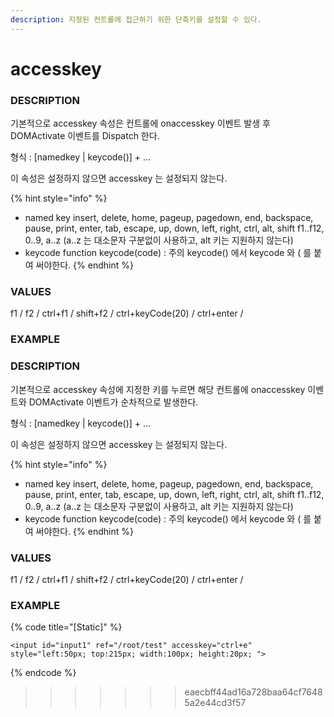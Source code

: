 ```yaml
---
description: 지정된 컨트롤에 접근하기 위한 단축키를 설정할 수 있다.
---
```


# accesskey

### DESCRIPTION

기본적으로 accesskey 속성은 컨트롤에 onaccesskey 이벤트 발생 후 DOMActivate 이벤트를 Dispatch 한다.

형식 : \[namedkey \| keycode\(\)\] + …

이 속성은 설정하지 않으면 accesskey 는 설정되지 않는다.

{% hint style="info" %}
* named key insert, delete, home, pageup, pagedown, end, backspace, pause, print, enter, tab, escape, up, down, left, right, ctrl, alt, shift f1..f12, 0..9, a..z \(a..z 는 대소문자 구분없이 사용하고, alt 키는 지원하지 않는다\)
* keycode function keycode\(code\) : 주의 keycode\(\) 에서 keycode 와 \( 를 붙여 써야한다.
{% endhint %}

### VALUES

f1 / f2 / ctrl+f1 / shift+f2 / ctrl+keyCode\(20\) / ctrl+enter /

### EXAMPLE

### DESCRIPTION

기본적으로 accesskey 속성에 지정한 키를 누르면 해당 컨트롤에 onaccesskey 이벤트와 DOMActivate 이벤트가 순차적으로 발생한다.

형식 : \[namedkey \| keycode\(\)\] + …

이 속성은 설정하지 않으면 accesskey 는 설정되지 않는다.

{% hint style="info" %}
* named key insert, delete, home, pageup, pagedown, end, backspace, pause, print, enter, tab, escape, up, down, left, right, ctrl, alt, shift f1..f12, 0..9, a..z \(a..z 는 대소문자 구분없이 사용하고, alt 키는 지원하지 않는다\)
* keycode function keycode\(code\) : 주의 keycode\(\) 에서 keycode 와 \( 를 붙여 써야한다.
{% endhint %}

### VALUES

f1 / f2 / ctrl+f1 / shift+f2 / ctrl+keyCode\(20\) / ctrl+enter /

### EXAMPLE

{% code title="\[Static\]" %}
```markup
<input id="input1" ref="/root/test" accesskey="ctrl+e" 
style="left:50px; top:215px; width:100px; height:20px; ">
```
{% endcode %}

> > > > > > > eaecbff44ad16a728baa64cf76485a2e44cd3f57


